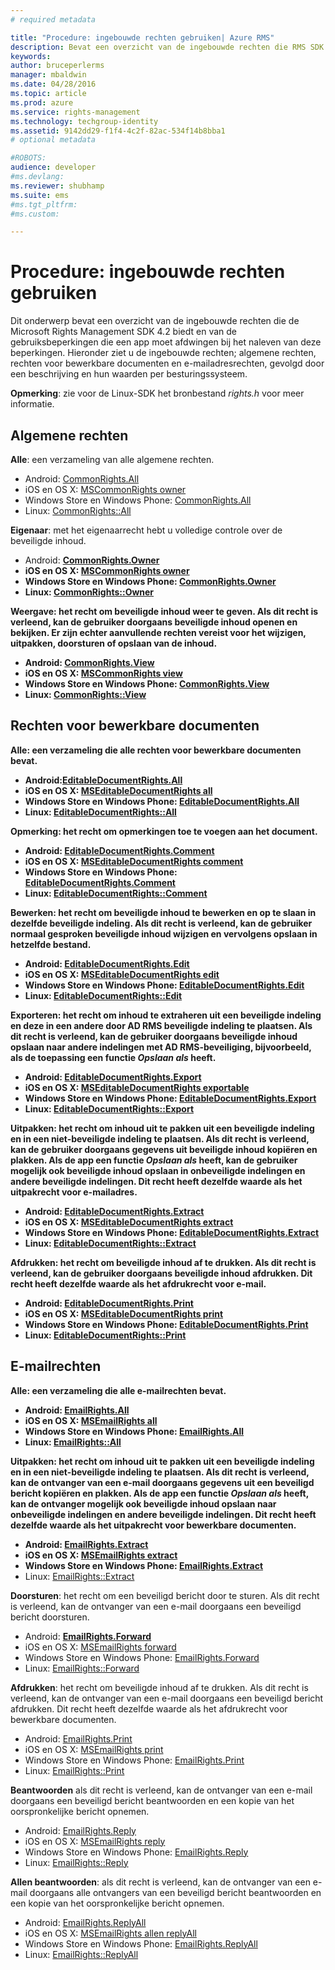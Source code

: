 ```yaml
---
# required metadata

title: "Procedure: ingebouwde rechten gebruiken| Azure RMS"
description: Bevat een overzicht van de ingebouwde rechten die RMS SDK 4.2 biedt en de gebruiksbeperkingen die een app moet afdwingen bij het naleven van deze beperkingen.
keywords:
author: bruceperlerms
manager: mbaldwin
ms.date: 04/28/2016
ms.topic: article
ms.prod: azure
ms.service: rights-management
ms.technology: techgroup-identity
ms.assetid: 9142dd29-f1f4-4c2f-82ac-534f14b8bba1
# optional metadata

#ROBOTS:
audience: developer
#ms.devlang:
ms.reviewer: shubhamp
ms.suite: ems
#ms.tgt_pltfrm:
#ms.custom:

---
```


# Procedure: ingebouwde rechten gebruiken

Dit onderwerp bevat een overzicht van de ingebouwde rechten die de Microsoft Rights Management SDK 4.2 biedt en van de gebruiksbeperkingen die een app moet afdwingen bij het naleven van deze beperkingen. Hieronder ziet u de ingebouwde rechten; algemene rechten, rechten voor bewerkbare documenten en e-mailadresrechten, gevolgd door een beschrijving en hun waarden per besturingssysteem.

**Opmerking**: zie voor de Linux-SDK het bronbestand *rights.h* voor meer informatie.

## Algemene rechten ##

**Alle**: een verzameling van alle algemene rechten.
- Android: [CommonRights.All](/rights-management/sdk/4.2/api/android/commonrights#msipcthin2_commonrights_class_java_ALL)
- iOS en OS X: [MSCommonRights owner](/rights-management/sdk/4.2/api/iOS/mscommonrights#msipcthin2_mscommonrights_interface_objc___NSString__owner_)
- Windows Store en Windows Phone: [CommonRights.All</strong>](/rights-management/sdk/4.2/api/winrt/commonrights#msipcthin2_commonrights)
- Linux: [CommonRights::All](http://azuread.github.io/rms-sdk-for-cpp/classrmscore_1_1modernapi_1_1CommonRights.html)

**Eigenaar**: met het eigenaarrecht hebt u volledige controle over de beveiligde inhoud.
- Android: [<strong>CommonRights.Owner](/rights-management/sdk/4.2/api/android/commonrights#msipcthin2_commonrights_class_java_Owner)
- iOS en OS X: [MSCommonRights owner](/rights-management/sdk/4.2/api/iOS/mscommonrights#msipcthin2_mscommonrights_interface_objc___NSString__owner_)
- Windows Store en Windows Phone: [CommonRights.Owner](/rights-management/sdk/4.2/api/winrt/commonrights#msipcthin2_commonrights_owner)
- Linux: [CommonRights::Owner](http://azuread.github.io/rms-sdk-for-cpp/classrmscore_1_1modernapi_1_1CommonRights.html)

**Weergave**: het recht om beveiligde inhoud weer te geven. Als dit recht is verleend, kan de gebruiker doorgaans beveiligde inhoud openen en bekijken. Er zijn echter aanvullende rechten vereist voor het wijzigen, uitpakken, doorsturen of opslaan van de inhoud.

- Android: [CommonRights.View](/rights-management/sdk/4.2/api/android/commonrights#msipcthin2_commonrights_class_java_View)
- iOS en OS X: [MSCommonRights view](/rights-management/sdk/4.2/api/iOS/mscommonrights#msipcthin2_mscommonrights_interface_objc___NSString__owner_)
- Windows Store en Windows Phone: [CommonRights.View](/rights-management/sdk/4.2/api/android/commonrights#msipcthin2_commonrights_class_java_View)
- Linux: [CommonRights::View](http://azuread.github.io/rms-sdk-for-cpp/classrmscore_1_1modernapi_1_1CommonRights.html)</li>

 

## Rechten voor bewerkbare documenten ##
**Alle**: een verzameling die alle rechten voor bewerkbare documenten bevat.
- Android:[EditableDocumentRights.All](/rights-management/sdk/4.2/api/android/editabledocumentrights#msipcthin2_editabledocumentrights_class_java_ALL)
- iOS en OS X: [MSEditableDocumentRights all](/rights-management/sdk/4.2/api/iOS/mseditabledocumentrights#msipcthin2_mseditabledocumentrights_interface_objc)
- Windows Store en Windows Phone: [EditableDocumentRights.All](/rights-management/sdk/4.2/api/winrt/editabledocumentrights#msipcthin2_editabledocumentrights_all)
- Linux: [EditableDocumentRights::All](http://azuread.github.io/rms-sdk-for-cpp/classrmscore_1_1modernapi_1_1EditableDocumentRights.html)

**Opmerking**: het recht om opmerkingen toe te voegen aan het document.
- Android: [EditableDocumentRights.Comment](/rights-management/sdk/4.2/api/android/editabledocumentrights#msipcthin2_editabledocumentrights_class_java_Comment)
- iOS en OS X: [MSEditableDocumentRights comment](/rights-management/sdk/4.2/api/iOS/mseditabledocumentrights#msipcthin2_mseditabledocumentrights_interface_objc)
- Windows Store en Windows Phone: [EditableDocumentRights.Comment](/rights-management/sdk/4.2/api/winrt/editabledocumentrights#msipcthin2_editabledocumentrights__comment)
- Linux: [EditableDocumentRights::Comment](http://azuread.github.io/rms-sdk-for-cpp/classrmscore_1_1modernapi_1_1EditableDocumentRights.html)

**Bewerken**: het recht om beveiligde inhoud te bewerken en op te slaan in dezelfde beveiligde indeling. Als dit recht is verleend, kan de gebruiker normaal gesproken beveiligde inhoud wijzigen en vervolgens opslaan in hetzelfde bestand.
- Android: [EditableDocumentRights.Edit](/rights-management/sdk/4.2/api/android/editabledocumentrights#msipcthin2_editabledocumentrights_class_java_Edit)
- iOS en OS X: [MSEditableDocumentRights edit](/rights-management/sdk/4.2/api/iOS/mseditabledocumentrights#msipcthin2_mseditabledocumentrights_interface_objc)
- Windows Store en Windows Phone: [EditableDocumentRights.Edit](/rights-management/sdk/4.2/api/winrt/editabledocumentrights#msipcthin2_editabledocumentrights_edit)
- Linux: [EditableDocumentRights::Edit](http://azuread.github.io/rms-sdk-for-cpp/classrmscore_1_1modernapi_1_1EditableDocumentRights.html)

**Exporteren**: het recht om inhoud te extraheren uit een beveiligde indeling en deze in een andere door AD RMS beveiligde indeling te plaatsen. Als dit recht is verleend, kan de gebruiker doorgaans beveiligde inhoud opslaan naar andere indelingen met AD RMS-beveiliging, bijvoorbeeld, als de toepassing een functie *Opslaan als* heeft.

- Android: [EditableDocumentRights.Export](/rights-management/sdk/4.2/api/android/editabledocumentrights#msipcthin2_editabledocumentrights_class_java_Export)
- iOS en OS X: [MSEditableDocumentRights exportable](/rights-management/sdk/4.2/api/iOS/mseditabledocumentrights#msipcthin2_mseditabledocumentrights_interface_objc)
- Windows Store en Windows Phone: [EditableDocumentRights.Export](/rights-management/sdk/4.2/api/winrt/editabledocumentrights#msipcthin2_editabledocumentrights_export)
- Linux: [EditableDocumentRights::Export](http://azuread.github.io/rms-sdk-for-cpp/classrmscore_1_1modernapi_1_1EditableDocumentRights.html)

**Uitpakken**: het recht om inhoud uit te pakken uit een beveiligde indeling en in een niet-beveiligde indeling te plaatsen. Als dit recht is verleend, kan de gebruiker doorgaans gegevens uit beveiligde inhoud kopiëren en plakken. Als de app een functie <em>Opslaan als</em> heeft, kan de gebruiker mogelijk ook beveiligde inhoud opslaan in onbeveiligde indelingen en andere beveiligde indelingen. Dit recht heeft dezelfde waarde als het uitpakrecht voor e-mailadres.

- Android: [EditableDocumentRights.Extract](/rights-management/sdk/4.2/api/android/editabledocumentrights#msipcthin2_editabledocumentrights_class_java_Extract)
- iOS en OS X: [MSEditableDocumentRights extract](/rights-management/sdk/4.2/api/iOS/mseditabledocumentrights#msipcthin2_mseditabledocumentrights_interface_objc)
- Windows Store en Windows Phone: [EditableDocumentRights.Extract](/rights-management/sdk/4.2/api/winrt/editabledocumentrights#msipcthin2_editabledocumentrights_extract)
- Linux: [EditableDocumentRights::Extract](http://azuread.github.io/rms-sdk-for-cpp/classrmscore_1_1modernapi_1_1EditableDocumentRights.html)

**Afdrukken**: het recht om beveiligde inhoud af te drukken. Als dit recht is verleend, kan de gebruiker doorgaans beveiligde inhoud afdrukken. Dit recht heeft dezelfde waarde als het afdrukrecht voor e-mail.

- Android: [EditableDocumentRights.Print](/rights-management/sdk/4.2/api/android/editabledocumentrights#msipcthin2_editabledocumentrights_class_java_Print)
- iOS en OS X: [MSEditableDocumentRights print](/rights-management/sdk/4.2/api/iOS/mseditabledocumentrights#msipcthin2_mseditabledocumentrights_interface_objc)
- Windows Store en Windows Phone: [EditableDocumentRights.Print](/rights-management/sdk/4.2/api/winrt/editabledocumentrights#msipcthin2_editabledocumentrights_print)
- Linux: [EditableDocumentRights::Print](http://azuread.github.io/rms-sdk-for-cpp/classrmscore_1_1modernapi_1_1EditableDocumentRights.html)

 

## E-mailrechten ##

**Alle**: een verzameling die alle e-mailrechten bevat.
- Android: [EmailRights.All](/rights-management/sdk/4.2/api/android/emailrights#msipcthin2_emailrights_class_java_ALL)
- iOS en OS X: [MSEmailRights all](/rights-management/sdk/4.2/api/iOS/msemailrights#msipcthin2_msemailrights_interface_objc)
- Windows Store en Windows Phone: [EmailRights.All](/rights-management/sdk/4.2/api/winrt/emailrights#msipcthin2_emailrights_all)
- Linux: [EmailRights::All](http://azuread.github.io/rms-sdk-for-cpp/classrmscore_1_1modernapi_1_1EmailRights.html)

**Uitpakken**: het recht om inhoud uit te pakken uit een beveiligde indeling en in een niet-beveiligde indeling te plaatsen. Als dit recht is verleend, kan de ontvanger van een e-mail doorgaans gegevens uit een beveiligd bericht kopiëren en plakken. Als de app een functie <em>Opslaan als</em> heeft, kan de ontvanger mogelijk ook beveiligde inhoud opslaan naar onbeveiligde indelingen en andere beveiligde indelingen. Dit recht heeft dezelfde waarde als het uitpakrecht voor bewerkbare documenten.

- Android: [EmailRights.Extract](/rights-management/sdk/4.2/api/android/emailrights#msipcthin2_emailrights_class_java_Extract)
- iOS en OS X: [MSEmailRights extract](/rights-management/sdk/4.2/api/iOS/msemailrights#msipcthin2_msemailrights_interface_objc)
- Windows Store en Windows Phone: [EmailRights.Extract</strong>](/rights-management/sdk/4.2/api/winrt/emailrights#msipcthin2_emailrights_extract)
- Linux: [EmailRights::Extract](http://azuread.github.io/rms-sdk-for-cpp/classrmscore_1_1modernapi_1_1EmailRights.html)

**Doorsturen**: het recht om een beveiligd bericht door te sturen. Als dit recht is verleend, kan de ontvanger van een e-mail doorgaans een beveiligd bericht doorsturen.
- Android: [<strong>EmailRights.Forward</strong>](/rights-management/sdk/4.2/api/android/emailrights#msipcthin2_emailrights_class_java_Forward)
- iOS en OS X: [MSEmailRights forward](/rights-management/sdk/4.2/api/iOS/msemailrights#msipcthin2_msemailrights_interface_objc)
- Windows Store en Windows Phone: [EmailRights.Forward](/rights-management/sdk/4.2/api/winrt/emailrights#msipcthin2_emailrights_forward)
- Linux: [EmailRights::Forward](http://azuread.github.io/rms-sdk-for-cpp/classrmscore_1_1modernapi_1_1EmailRights.html)

**Afdrukken**: het recht om beveiligde inhoud af te drukken. Als dit recht is verleend, kan de ontvanger van een e-mail doorgaans een beveiligd bericht afdrukken. Dit recht heeft dezelfde waarde als het afdrukrecht voor bewerkbare documenten.

- Android: [EmailRights.Print](/rights-management/sdk/4.2/api/android/emailrights#msipcthin2_emailrights_class_java_Print)
- iOS en OS X: [MSEmailRights print](/rights-management/sdk/4.2/api/iOS/msemailrights#msipcthin2_msemailrights_interface_objc)
- Windows Store en Windows Phone: [EmailRights.Print](/rights-management/sdk/4.2/api/winrt/emailrights#msipcthin2_emailrights_print)
- Linux: [EmailRights::Print](http://azuread.github.io/rms-sdk-for-cpp/classrmscore_1_1modernapi_1_1EmailRights.html)

**Beantwoorden** als dit recht is verleend, kan de ontvanger van een e-mail doorgaans een beveiligd bericht beantwoorden en een kopie van het oorspronkelijke bericht opnemen.

- Android: [EmailRights.Reply](/rights-management/sdk/4.2/api/android/emailrights#msipcthin2_emailrights_class_java_Reply)
- iOS en OS X: [MSEmailRights reply](/rights-management/sdk/4.2/api/iOS/msemailrights#msipcthin2_msemailrights_interface_objc)
- Windows Store en Windows Phone: [EmailRights.Reply](/rights-management/sdk/4.2/api/winrt/emailrights#msipcthin2_emailrights_reply)
- Linux: [EmailRights::Reply](http://azuread.github.io/rms-sdk-for-cpp/classrmscore_1_1modernapi_1_1EmailRights.html)

**Allen beantwoorden**: als dit recht is verleend, kan de ontvanger van een e-mail doorgaans alle ontvangers van een beveiligd bericht beantwoorden en een kopie van het oorspronkelijke bericht opnemen.

- Android: [EmailRights.ReplyAll</strong>](/rights-management/sdk/4.2/api/android/emailrights#msipcthin2_emailrights_class_java_ReplyAll)
- iOS en OS X: [MSEmailRights allen replyAll](/rights-management/sdk/4.2/api/iOS/msemailrights#msipcthin2_msemailrights_interface_objc)
- Windows Store en Windows Phone: [EmailRights.ReplyAll](/rights-management/sdk/4.2/api/winrt/emailrights#msipcthin2_emailrights_replyall)
- Linux: [EmailRights::ReplyAll](http://azuread.github.io/rms-sdk-for-cpp/classrmscore_1_1modernapi_1_1EmailRights.html)

 

 

 


<!--HONumber=Apr16_HO4-->


